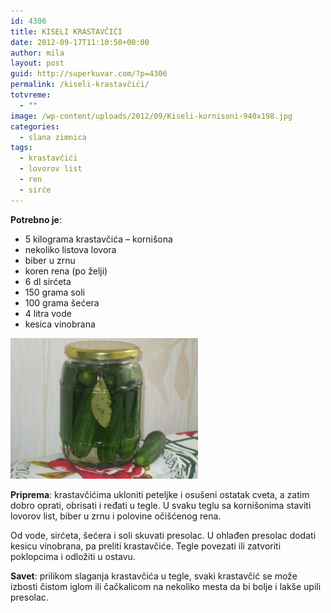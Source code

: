 ```yaml
---
id: 4306
title: KISELI KRASTAVČIĆI
date: 2012-09-17T11:10:50+00:00
author: mila
layout: post
guid: http://superkuvar.com/?p=4306
permalink: /kiseli-krastavčići/
totvreme:
  - ""
image: /wp-content/uploads/2012/09/Kiseli-kornisoni-940x198.jpg
categories:
  - slana zimnica
tags:
  - krastavčići
  - lovorov list
  - ren
  - sirće
---
```

**Potrebno je**:

  * 5 kilograma krastavčića &#8211; kornišona
  * nekoliko listova lovora
  * biber u zrnu
  * koren rena (po želji)
  * 6 dl sirćeta
  * 150 grama soli
  * 100 grama šećera
  * 4 litra vode
  * kesica vinobrana

<img class="alignnone size-medium wp-image-4307" title="Kiseli kornisoni" src="/wp-content/uploads/2012/09/Kiseli-kornisoni-1024x768.jpg" alt="" width="300" height="225" /> 

**Priprema**: krastavčićima ukloniti peteljke i osušeni ostatak cveta, a zatim dobro oprati, obrisati i ređati u tegle. U svaku teglu sa kornišonima staviti lovorov list, biber u zrnu i polovine očišćenog rena.

Od vode, sirćeta, šećera i soli skuvati presolac. U ohlađen presolac dodati kesicu vinobrana, pa preliti krastavčiće. Tegle povezati ili zatvoriti poklopcima i odložiti u ostavu.

**Savet**: prilikom slaganja krastavčića u tegle, svaki krastavčić se može izbosti čistom iglom ili čačkalicom na nekoliko mesta da bi bolje i lakše upili presolac.